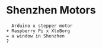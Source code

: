 Shenzhen Motors
===============

```
  Arduino x stepper motor
+ Raspberry Pi x XloBorg
= a window in Shenzhen
?
```
